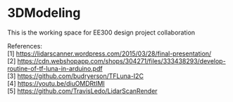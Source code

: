 # 3DModeling
This is the working space for EE300 design project collaboration


References: \
[1] https://lidarscanner.wordpress.com/2015/03/28/final-presentation/ \
[2] https://cdn.webshopapp.com/shops/304271/files/333438293/develop-routine-of-tf-luna-in-arduino.pdf \
[3] https://github.com/budryerson/TFLuna-I2C \
[4] https://youtu.be/diuOMDRtIMI \
[5] https://github.com/TravisLedo/LidarScanRender


